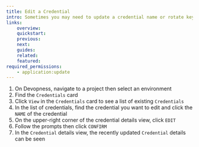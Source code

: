 ```yaml
---
title: Edit a Credential
intro: Sometimes you may need to update a credential name or rotate keys and secrets. Edit a credential to update its name and settings.
links:
    overview:
    quickstart:
    previous:
    next:
    guides:
    related:
    featured:
required_permissions:
    - application:update
---
```


1. On Devopness, navigate to a project then select an environment
1. Find the `Credentials` card
1. Click `View` in the `Credentials` card to see a list of existing `Credentials`
1. In the list of credentials, find the credential you want to edit and click the `NAME` of the credential
1. On the upper-right corner of the credential details view, click `EDIT`
1. Follow the prompts then click `CONFIRM`
1. In the `Credential` details view, the recently updated `Credential` details can be seen
